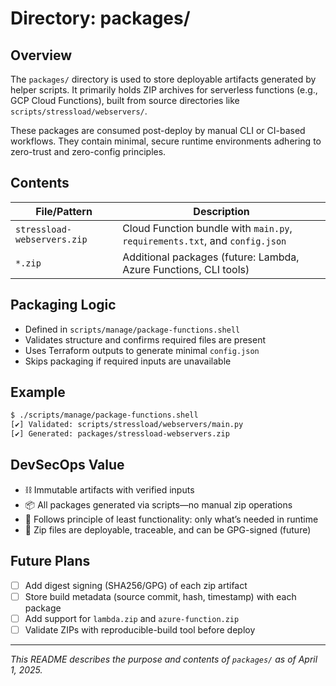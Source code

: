 # Directory: packages/

## Overview

The `packages/` directory is used to store deployable artifacts generated by helper scripts. It primarily holds ZIP archives for serverless functions (e.g., GCP Cloud Functions), built from source directories like `scripts/stressload/webservers/`.

These packages are consumed post-deploy by manual CLI or CI-based workflows. They contain minimal, secure runtime environments adhering to zero-trust and zero-config principles.

## Contents

| File/Pattern | Description |
|--------------|-------------|
| `stressload-webservers.zip` | Cloud Function bundle with `main.py`, `requirements.txt`, and `config.json` |
| `*.zip` | Additional packages (future: Lambda, Azure Functions, CLI tools) |

## Packaging Logic

- Defined in `scripts/manage/package-functions.shell`
- Validates structure and confirms required files are present
- Uses Terraform outputs to generate minimal `config.json`
- Skips packaging if required inputs are unavailable

## Example

```bash
$ ./scripts/manage/package-functions.shell
[✔] Validated: scripts/stressload/webservers/main.py
[✔] Generated: packages/stressload-webservers.zip
```

## DevSecOps Value

- ⛓️ Immutable artifacts with verified inputs
- 📦 All packages generated via scripts—no manual zip operations
- 🧼 Follows principle of least functionality: only what’s needed in runtime
- 🔄 Zip files are deployable, traceable, and can be GPG-signed (future)

## Future Plans

- [ ] Add digest signing (SHA256/GPG) of each zip artifact
- [ ] Store build metadata (source commit, hash, timestamp) with each package
- [ ] Add support for `lambda.zip` and `azure-function.zip`
- [ ] Validate ZIPs with reproducible-build tool before deploy

---

_This README describes the purpose and contents of `packages/` as of April 1, 2025._

